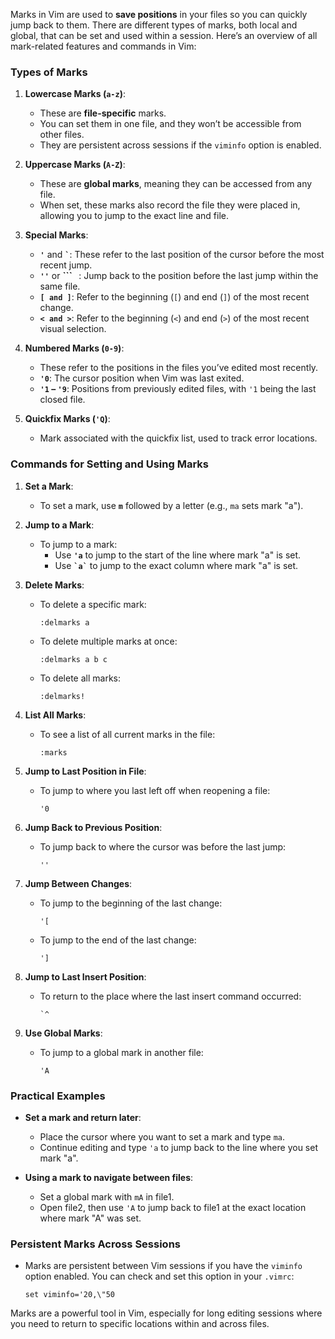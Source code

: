 Marks in Vim are used to **save positions** in your files so you can quickly jump back to them. There are different types of marks, both local and global, that can be set and used within a session. Here’s an overview of all mark-related features and commands in Vim:

### Types of Marks

1. **Lowercase Marks (`a-z`)**:
   - These are **file-specific** marks.
   - You can set them in one file, and they won’t be accessible from other files.
   - They are persistent across sessions if the `viminfo` option is enabled.

2. **Uppercase Marks (`A-Z`)**:
   - These are **global marks**, meaning they can be accessed from any file.
   - When set, these marks also record the file they were placed in, allowing you to jump to the exact line and file.

3. **Special Marks**:
   - **`'`** and **`` ` ``**: These refer to the last position of the cursor before the most recent jump.
   - **`''`** or **``` `` ``**: Jump back to the position before the last jump within the same file.
   - **`[ and ]`**: Refer to the beginning (`[`) and end (`]`) of the most recent change.
   - **`< and >`**: Refer to the beginning (`<`) and end (`>`) of the most recent visual selection.

4. **Numbered Marks (`0-9`)**:
   - These refer to the positions in the files you’ve edited most recently.
   - **`'0`**: The cursor position when Vim was last exited.
   - **`'1` – `'9`**: Positions from previously edited files, with `'1` being the last closed file.

5. **Quickfix Marks (`'Q`)**:
   - Mark associated with the quickfix list, used to track error locations.

### Commands for Setting and Using Marks

1. **Set a Mark**:
   - To set a mark, use **`m`** followed by a letter (e.g., `ma` sets mark "a").
   
2. **Jump to a Mark**:
   - To jump to a mark:
     - Use **`'a`** to jump to the start of the line where mark "a" is set.
     - Use **`` `a` ``** to jump to the exact column where mark "a" is set.

3. **Delete Marks**:
   - To delete a specific mark:
     ```
     :delmarks a
     ```
   - To delete multiple marks at once:
     ```
     :delmarks a b c
     ```
   - To delete all marks:
     ```
     :delmarks!
     ```

4. **List All Marks**:
   - To see a list of all current marks in the file:
     ```
     :marks
     ```

5. **Jump to Last Position in File**:
   - To jump to where you last left off when reopening a file:
     ```
     '0
     ```

6. **Jump Back to Previous Position**:
   - To jump back to where the cursor was before the last jump:
     ```
     ''
     ```

7. **Jump Between Changes**:
   - To jump to the beginning of the last change:
     ```
     '[ 
     ```
   - To jump to the end of the last change:
     ```
     '] 
     ```

8. **Jump to Last Insert Position**:
   - To return to the place where the last insert command occurred:
     ```
     `^
     ```

9. **Use Global Marks**:
   - To jump to a global mark in another file:
     ```
     'A
     ```

### Practical Examples
- **Set a mark and return later**:
  - Place the cursor where you want to set a mark and type `ma`.
  - Continue editing and type `'a` to jump back to the line where you set mark "a".
  
- **Using a mark to navigate between files**:
  - Set a global mark with `mA` in file1.
  - Open file2, then use `'A` to jump back to file1 at the exact location where mark "A" was set.

### Persistent Marks Across Sessions
- Marks are persistent between Vim sessions if you have the `viminfo` option enabled. You can check and set this option in your `.vimrc`:
  ```
  set viminfo='20,\"50
  ```

Marks are a powerful tool in Vim, especially for long editing sessions where you need to return to specific locations within and across files.